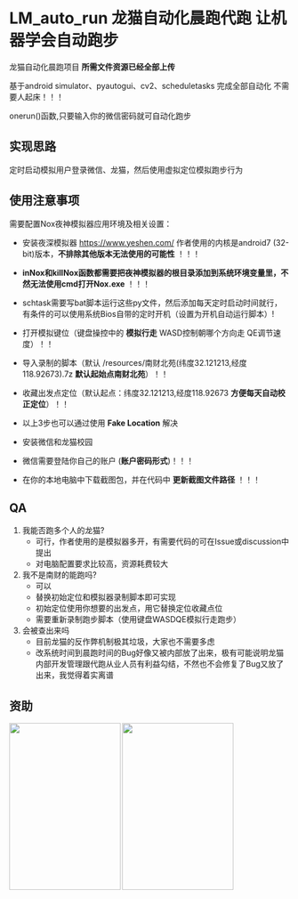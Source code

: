 # LM_auto_run 龙猫自动化晨跑代跑 让机器学会自动跑步
龙猫自动化晨跑项目 __所需文件资源已经全部上传__

基于android simulator、pyautogui、cv2、scheduletasks 完成全部自动化 不需要人起床！！！

onerun()函数,只要输入你的微信密码就可自动化跑步
## 实现思路
定时启动模拟用户登录微信、龙猫，然后使用虚拟定位模拟跑步行为

## 使用注意事项

需要配置Nox夜神模拟器应用环境及相关设置：
- 安装夜深模拟器 https://www.yeshen.com/ 作者使用的内核是android7 (32-bit)版本，__不排除其他版本无法使用的可能性__ ！！！
- __inNox和killNox函数都需要把夜神模拟器的根目录添加到系统环境变量里，不然无法使用cmd打开Nox.exe__ ！！！
- schtask需要写bat脚本运行这些py文件，然后添加每天定时启动时间就行，有条件的可以使用系统Bios自带的定时开机（设置为开机自动运行脚本）!
- 打开模拟键位（键盘操控中的 __模拟行走__   WASD控制朝哪个方向走   QE调节速度）！！ 

- 导入录制的脚本（默认 /resources/南财北苑(纬度32.121213,经度118.92673).7z  __默认起始点南财北苑__）！！
- 收藏出发点定位（默认起点：纬度32.121213,经度118.92673 __方便每天自动校正定位__）！！
- 以上3步也可以通过使用 __Fake Location__ 解决 

- 安装微信和龙猫校园

- 微信需要登陆你自己的账户 (__账户密码形式__)！！！

- 在你的本地电脑中下载截图包，并在代码中 __更新截图文件路径__ ！！！

## QA
1. 我能否跑多个人的龙猫?
    - 可行，作者使用的是模拟器多开，有需要代码的可在Issue或discussion中提出
    - 对电脑配置要求比较高，资源耗费较大
2. 我不是南财的能跑吗?
    - 可以
    - 替换初始定位和模拟器录制脚本即可实现
    - 初始定位使用你想要的出发点，用它替换定位收藏点位
    - 需要重新录制跑步脚本（使用键盘WASDQE模拟行走跑步）
3. 会被查出来吗
    - 目前龙猫的反作弊机制极其垃圾，大家也不需要多虑
    - 改系统时间到晨跑时间的Bug好像又被内部放了出来，极有可能说明龙猫内部开发管理跟代跑从业人员有利益勾结，不然也不会修复了Bug又放了出来，我觉得着实离谱

## 资助
<img src="https://github.com/VoxHwa/selecting-lesson-fast/blob/main/payment/alipay.jpg" width = "200" height = "300" alt="" align=left />
<img src="https://github.com/VoxHwa/selecting-lesson-fast/blob/main/payment/wechat.jpg" width = "200" height = "300" alt="" align=left />
